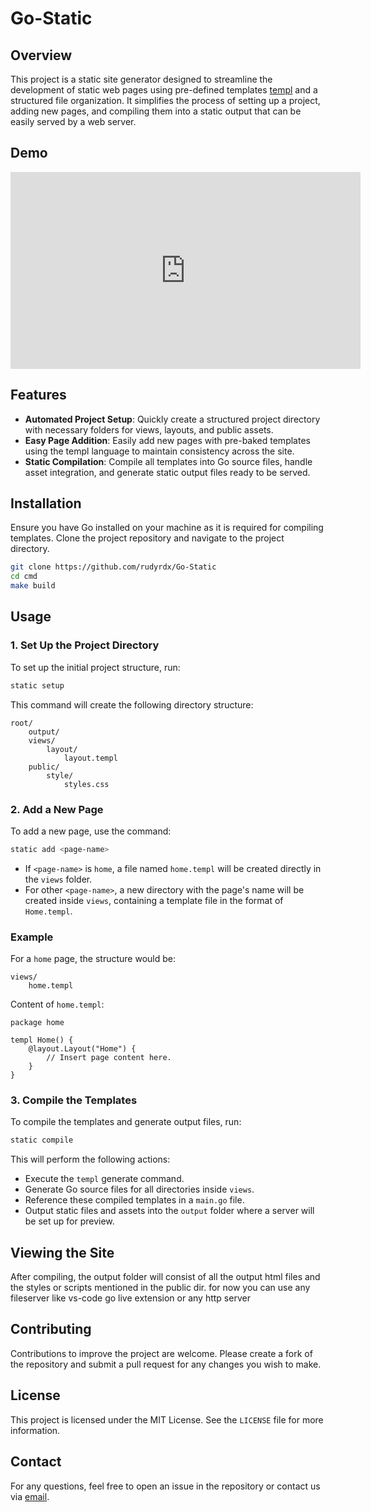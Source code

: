 # Go-Static
## Overview

This project is a static site generator designed to streamline the development of static web pages using pre-defined templates [templ](https://github.com/a-h/templ) and a structured file organization. It simplifies the process of setting up a project, adding new pages, and compiling them into a static output that can be easily served by a web server.

## Demo
<iframe width="560" height="315" src="https://www.youtube.com/embed/KvXslPeZiEA?si=75voSd-LNdaYFL8D" title="YouTube video player" frameborder="0" allow="accelerometer; autoplay; clipboard-write; encrypted-media; gyroscope; picture-in-picture; web-share" referrerpolicy="strict-origin-when-cross-origin" allowfullscreen></iframe>

## Features

- **Automated Project Setup**: Quickly create a structured project directory with necessary folders for views, layouts, and public assets.
- **Easy Page Addition**: Easily add new pages with pre-baked templates using the templ language to maintain consistency across the site.
- **Static Compilation**: Compile all templates into Go source files, handle asset integration, and generate static output files ready to be served.

## Installation

Ensure you have Go installed on your machine as it is required for compiling templates. Clone the project repository and navigate to the project directory.

```bash
git clone https://github.com/rudyrdx/Go-Static
cd cmd
make build
```

## Usage

### 1. Set Up the Project Directory

To set up the initial project structure, run:

```bash
static setup
```

This command will create the following directory structure:

```
root/
    output/
    views/
        layout/
            layout.templ
    public/
        style/
            styles.css
```

### 2. Add a New Page

To add a new page, use the command:

```bash
static add <page-name>
```

- If `<page-name>` is `home`, a file named `home.templ` will be created directly in the `views` folder.
- For other `<page-name>`, a new directory with the page's name will be created inside `views`, containing a template file in the format of `Home.templ`.

### Example

For a `home` page, the structure would be:

```
views/
    home.templ
```

Content of `home.templ`:

```templ
package home

templ Home() {
    @layout.Layout("Home") {
        // Insert page content here.
    }
}
```

### 3. Compile the Templates

To compile the templates and generate output files, run:

```bash
static compile
```

This will perform the following actions:

- Execute the `templ` generate command.
- Generate Go source files for all directories inside `views`.
- Reference these compiled templates in a `main.go` file.
- Output static files and assets into the `output` folder where a server will be set up for preview.

## Viewing the Site

After compiling, the output folder will consist of all the output html files and the styles or scripts mentioned in the public dir. for now you can use any fileserver like vs-code go live extension or any http server

## Contributing

Contributions to improve the project are welcome. Please create a fork of the repository and submit a pull request for any changes you wish to make.

## License

This project is licensed under the MIT License. See the `LICENSE` file for more information. 

## Contact

For any questions, feel free to open an issue in the repository or contact us via [email](mailto:rudyrdx21@gmail.com).
